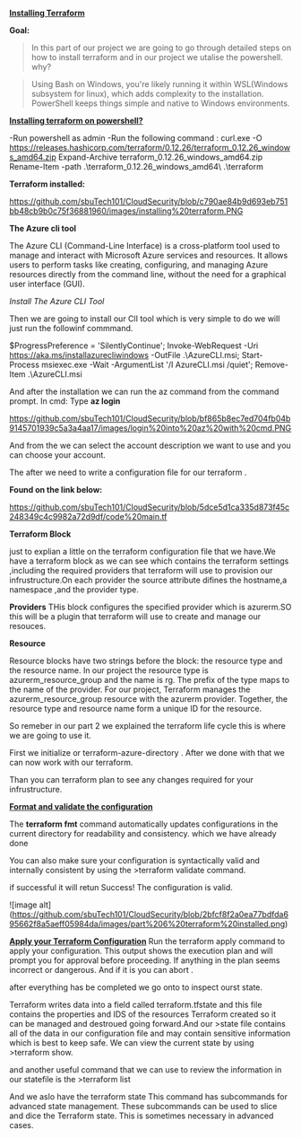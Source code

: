 <ins>**Installing Terraform**</ins>

**Goal:**

>In this part of our project we are going to go through detailed steps on how to install terraform and in our project we utalise the powershell.
why?

>Using Bash on Windows, you're likely running it within WSL(Windows subsystem for linux), which adds complexity to the installation. PowerShell keeps things simple and native to Windows environments.

<ins>**Installing terraform on powershell?**</ins>

-Run powershell as admin
-Run the following command : curl.exe -O https://releases.hashicorp.com/terraform/0.12.26/terraform_0.12.26_windows_amd64.zip
Expand-Archive terraform_0.12.26_windows_amd64.zip
Rename-Item -path .\terraform_0.12.26_windows_amd64\ .\terraform

**Terraform installed:**

https://github.com/sbuTech101/CloudSecurity/blob/c790ae84b9d693eb751bb48cb9b0c75f36881960/images/installing%20terraform.PNG


**The Azure cli tool**

The Azure CLI (Command-Line Interface) is a cross-platform tool used to manage and interact with Microsoft Azure services and resources. It allows users to perform tasks like creating, configuring, and managing Azure resources directly from the command line, without the need for a graphical user interface (GUI).

_Install The Azure CLI Tool_

Then we are going to install our ClI tool which is very simple to do we will just run the followinf commmand.

$ProgressPreference = 'SilentlyContinue'; Invoke-WebRequest -Uri https://aka.ms/installazurecliwindows -OutFile .\AzureCLI.msi; Start-Process msiexec.exe -Wait -ArgumentList '/I AzureCLI.msi /quiet'; Remove-Item .\AzureCLI.msi

And after the installation we can run the az command from the command prompt.
In cmd: Type **az login** 

https://github.com/sbuTech101/CloudSecurity/blob/bf865b8ec7ed704fb04b9145701939c5a3a4aa17/images/login%20into%20az%20with%20cmd.PNG


And from the we can select the account description we want to use and you can choose  your account.

The after we need to write a configuration file for our terraform .

**Found on the link below:**

https://github.com/sbuTech101/CloudSecurity/blob/5dce5d1ca335d873f45c248349c4c9982a72d9df/code%20main.tf



**Terraform Block**

just to explian a little on the terraform configuration file that we have.We have a terraform block as we can see which contains the terraform settings ,including the required providers that terraform will use to provision our infrustructure.On each provider the source attribute difines the hostname,a namespace ,and the provider type.

**Providers**
THis block configures the specified provider which is azurerm.SO this will be a plugin that terraform will use to create and manage our resouces.

**Resource**

Resource blocks have two strings before the block: the resource type and the resource name. In our project the resource type is azurerm_resource_group and the name is rg. 
The prefix of the type maps to the name of the provider. For our project, Terraform manages the azurerm_resource_group resource with the azurerm provider. 
Together, the resource type and resource name form a unique ID for the resource.

So remeber in our part 2 we explained the terraform life cycle this is where we are going to use it.

First we initialize or terraform-azure-directory .
After we done with that we can now work with our terraform.

Than you can terraform plan to see any changes required for your infrustructure.

**<ins>Format and validate the configuration</ins>**

The **terraform fmt** command automatically updates configurations in the current directory for readability and consistency.
which we have already done 

You can also make sure your configuration is syntactically valid and internally consistent by using the >terraform validate command. 

if successful it will retun 
Success! The configuration is valid.



![image alt]
(https://github.com/sbuTech101/CloudSecurity/blob/2bfcf8f2a0ea77bdfda695662f8a5aeff05984da/images/part%206%20terraform%20installed.png)

**<ins>Apply your Terraform Configuration<ins/>**
Run the terraform apply command to apply your configuration. This output shows the execution plan and will prompt you for approval before proceeding. If anything in the plan seems incorrect or dangerous. And if it is you can abort .

after everything has be completed we go onto to inspect ourst state.

Terraform writes data into a field called terraform.tfstate and this file contains the properties and IDS of the resources  Terraform created so it can be managed and destroued going forward.And our >state file contains all of the data in our configuration file and may contain sensitive information which is best to keep safe.
We can view the current state by using >terraform show.

and another useful command that we can use to review the information in our statefile is the >terraform list 

And we aslo have the terraform state <subcommand>  This command has subcommands for advanced state management. These subcommands can be used to slice and dice the Terraform state. This is sometimes necessary in advanced cases.
